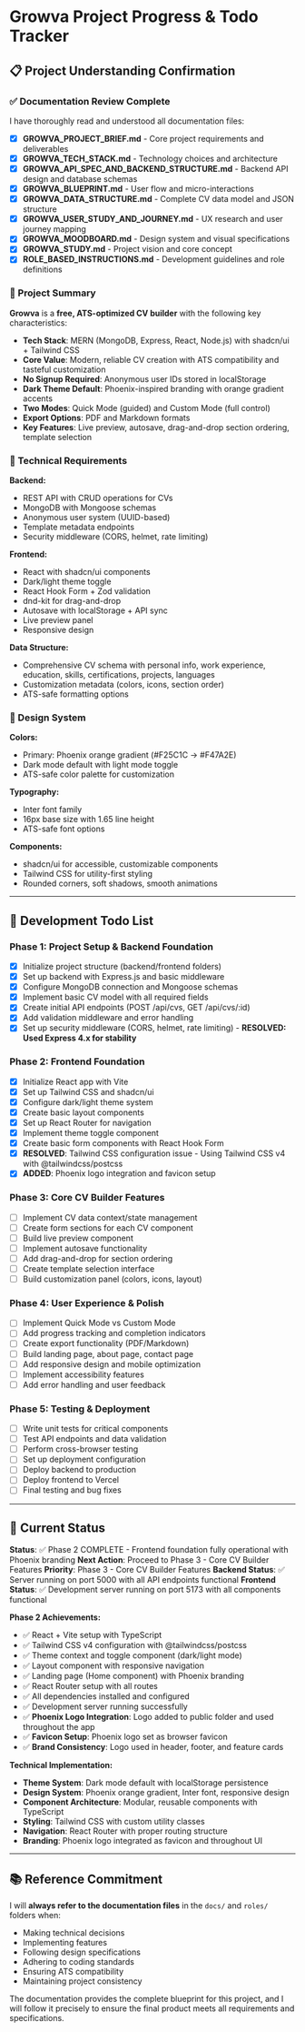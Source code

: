 # Growva Project Progress & Todo Tracker

## 📋 Project Understanding Confirmation

### ✅ Documentation Review Complete

I have thoroughly read and understood all documentation files:

- [x] **GROWVA_PROJECT_BRIEF.md** - Core project requirements and deliverables
- [x] **GROWVA_TECH_STACK.md** - Technology choices and architecture
- [x] **GROWVA_API_SPEC_AND_BACKEND_STRUCTURE.md** - Backend API design and database schemas
- [x] **GROWVA_BLUEPRINT.md** - User flow and micro-interactions
- [x] **GROWVA_DATA_STRUCTURE.md** - Complete CV data model and JSON structure
- [x] **GROWVA_USER_STUDY_AND_JOURNEY.md** - UX research and user journey mapping
- [x] **GROWVA_MOODBOARD.md** - Design system and visual specifications
- [x] **GROWVA_STUDY.md** - Project vision and core concept
- [x] **ROLE_BASED_INSTRUCTIONS.md** - Development guidelines and role definitions

### 🎯 Project Summary

**Growva** is a **free, ATS-optimized CV builder** with the following key characteristics:

- **Tech Stack**: MERN (MongoDB, Express, React, Node.js) with shadcn/ui + Tailwind CSS
- **Core Value**: Modern, reliable CV creation with ATS compatibility and tasteful customization
- **No Signup Required**: Anonymous user IDs stored in localStorage
- **Dark Theme Default**: Phoenix-inspired branding with orange gradient accents
- **Two Modes**: Quick Mode (guided) and Custom Mode (full control)
- **Export Options**: PDF and Markdown formats
- **Key Features**: Live preview, autosave, drag-and-drop section ordering, template selection

### 🔑 Technical Requirements

**Backend:**
- REST API with CRUD operations for CVs
- MongoDB with Mongoose schemas
- Anonymous user system (UUID-based)
- Template metadata endpoints
- Security middleware (CORS, helmet, rate limiting)

**Frontend:**
- React with shadcn/ui components
- Dark/light theme toggle
- React Hook Form + Zod validation
- dnd-kit for drag-and-drop
- Autosave with localStorage + API sync
- Live preview panel
- Responsive design

**Data Structure:**
- Comprehensive CV schema with personal info, work experience, education, skills, certifications, projects, languages
- Customization metadata (colors, icons, section order)
- ATS-safe formatting options

### 🎨 Design System

**Colors:**
- Primary: Phoenix orange gradient (#F25C1C → #F47A2E)
- Dark mode default with light mode toggle
- ATS-safe color palette for customization

**Typography:**
- Inter font family
- 16px base size with 1.65 line height
- ATS-safe font options

**Components:**
- shadcn/ui for accessible, customizable components
- Tailwind CSS for utility-first styling
- Rounded corners, soft shadows, smooth animations

---

## 📝 Development Todo List

### Phase 1: Project Setup & Backend Foundation
- [x] Initialize project structure (backend/frontend folders)
- [x] Set up backend with Express.js and basic middleware
- [x] Configure MongoDB connection and Mongoose schemas
- [x] Implement basic CV model with all required fields
- [x] Create initial API endpoints (POST /api/cvs, GET /api/cvs/:id)
- [x] Add validation middleware and error handling
- [x] Set up security middleware (CORS, helmet, rate limiting) - **RESOLVED: Used Express 4.x for stability**

### Phase 2: Frontend Foundation
- [x] Initialize React app with Vite
- [x] Set up Tailwind CSS and shadcn/ui
- [x] Configure dark/light theme system
- [x] Create basic layout components
- [x] Set up React Router for navigation
- [x] Implement theme toggle component
- [x] Create basic form components with React Hook Form
- [x] **RESOLVED**: Tailwind CSS configuration issue - Using Tailwind CSS v4 with @tailwindcss/postcss
- [x] **ADDED**: Phoenix logo integration and favicon setup

### Phase 3: Core CV Builder Features
- [ ] Implement CV data context/state management
- [ ] Create form sections for each CV component
- [ ] Build live preview component
- [ ] Implement autosave functionality
- [ ] Add drag-and-drop for section ordering
- [ ] Create template selection interface
- [ ] Build customization panel (colors, icons, layout)

### Phase 4: User Experience & Polish
- [ ] Implement Quick Mode vs Custom Mode
- [ ] Add progress tracking and completion indicators
- [ ] Create export functionality (PDF/Markdown)
- [ ] Build landing page, about page, contact page
- [ ] Add responsive design and mobile optimization
- [ ] Implement accessibility features
- [ ] Add error handling and user feedback

### Phase 5: Testing & Deployment
- [ ] Write unit tests for critical components
- [ ] Test API endpoints and data validation
- [ ] Perform cross-browser testing
- [ ] Set up deployment configuration
- [ ] Deploy backend to production
- [ ] Deploy frontend to Vercel
- [ ] Final testing and bug fixes

---

## 🔄 Current Status

**Status**: ✅ Phase 2 COMPLETE - Frontend foundation fully operational with Phoenix branding
**Next Action**: Proceed to Phase 3 - Core CV Builder Features
**Priority**: Phase 3 - Core CV Builder Features
**Backend Status**: ✅ Server running on port 5000 with all API endpoints functional
**Frontend Status**: ✅ Development server running on port 5173 with all components functional

**Phase 2 Achievements:**
- ✅ React + Vite setup with TypeScript
- ✅ Tailwind CSS v4 configuration with @tailwindcss/postcss
- ✅ Theme context and toggle component (dark/light mode)
- ✅ Layout component with responsive navigation
- ✅ Landing page (Home component) with Phoenix branding
- ✅ React Router setup with all routes
- ✅ All dependencies installed and configured
- ✅ Development server running successfully
- ✅ **Phoenix Logo Integration**: Logo added to public folder and used throughout the app
- ✅ **Favicon Setup**: Phoenix logo set as browser favicon
- ✅ **Brand Consistency**: Logo used in header, footer, and feature cards

**Technical Implementation:**
- **Theme System**: Dark mode default with localStorage persistence
- **Design System**: Phoenix orange gradient, Inter font, responsive design
- **Component Architecture**: Modular, reusable components with TypeScript
- **Styling**: Tailwind CSS with custom utility classes
- **Navigation**: React Router with proper routing structure
- **Branding**: Phoenix logo integrated as favicon and throughout UI

---

## 📚 Reference Commitment

I will **always refer to the documentation files** in the `docs/` and `roles/` folders when:
- Making technical decisions
- Implementing features
- Following design specifications
- Adhering to coding standards
- Ensuring ATS compatibility
- Maintaining project consistency

The documentation provides the complete blueprint for this project, and I will follow it precisely to ensure the final product meets all requirements and specifications.
